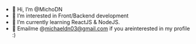 - 👋 Hi, I’m @MichoDN
- 👀 I’m interested in Front/Backend development
- 🌱 I’m currently learning ReactJS & NodeJS. 
- 📩 Emailme @michaeldn03@gmail.com if you areinterested in my profile :)
